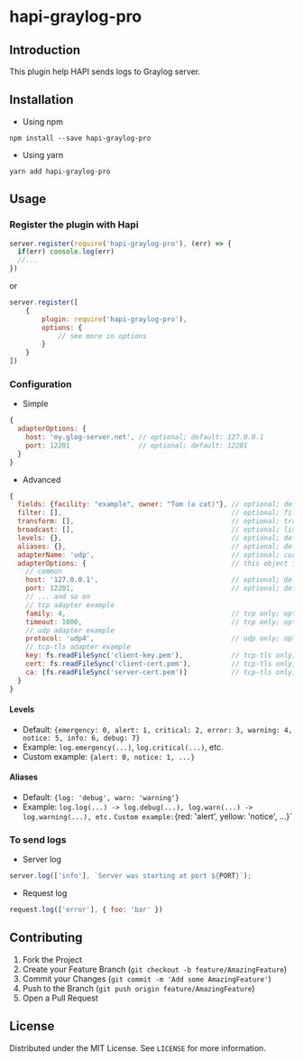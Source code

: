 # hapi-graylog-pro

## Introduction
This plugin help HAPI sends logs to Graylog server. 

## Installation
- Using npm
```shell script
npm install --save hapi-graylog-pro
```
- Using yarn
```shell script
yarn add hapi-graylog-pro
```

## Usage

### Register the plugin with Hapi

```javascript
server.register(require('hapi-graylog-pro'), (err) => {
  if(err) console.log(err)
  //...
})
```
or
```javascript
server.register([
    {
        plugin: require('hapi-graylog-pro'),
        options: {
            // see more in options
        }
    }
])
```

### Configuration
- Simple
```javascript
{
  adapterOptions: {
    host: 'my.glog-server.net', // optional; default: 127.0.0.1
    port: 12201                 // optional; default: 12201
  }
}
```

- Advanced
```javascript
{
  fields: {facility: "example", owner: "Tom (a cat)"}, // optional; default fields for all messages
  filter: [],                                          // optional; filters to discard a message
  transform: [],                                       // optional; transformers for a message
  broadcast: [],                                       // optional; listeners of a message
  levels: {},                                          // optional; default: see the levels section below
  aliases: {},                                         // optional; default: see the aliases section below
  adapterName: 'udp',                                  // optional; currently supported "udp", "tcp" and "tcp-tls"; default: udp
  adapterOptions: {                                    // this object is passed to the adapter.connect() method
    // common
    host: '127.0.0.1',                                 // optional; default: 127.0.0.1
    port: 12201,                                       // optional; default: 12201
    // ... and so on
    // tcp adapter example
    family: 4,                                         // tcp only; optional; version of IP stack; default: 4
    timeout: 1000,                                     // tcp only; optional; default: 10000 (10 sec)
    // udp adapter example
    protocol: 'udp4',                                  // udp only; optional; udp adapter: udp4, udp6; default: udp4
    // tcp-tls adapter example
    key: fs.readFileSync('client-key.pem'),            // tcp-tls only; optional; only if using the client certificate authentication
    cert: fs.readFileSync('client-cert.pem'),          // tcp-tls only; optional; only if using the client certificate authentication
    ca: [fs.readFileSync('server-cert.pem')]           // tcp-tls only; optional; only for the self-signed certificate
  }
}
```

#### Levels
- Default: `{emergency: 0, alert: 1, critical: 2, error: 3, warning: 4, notice: 5, info: 6, debug: 7}`
- Example: `log.emergency(...)`, `log.critical(...)`, etc.
- Custom example: `{alert: 0, notice: 1, ...}`

#### Aliases
- Default: `{log: 'debug', warn: 'warning'}`
- Example: `log.log(...) -> log.debug(...), log.warn(...) -> log.warning(...), etc.`
` Custom example: `{red: 'alert', yellow: 'notice', ...}`

### To send logs
- Server log
```javascript
server.log(['info'], `Server was starting at port ${PORT}`);
``` 
- Request log
```javascript
request.log(['error'], { foo: 'bar' })
```

## Contributing
1. Fork the Project
2. Create your Feature Branch (`git checkout -b feature/AmazingFeature`)
3. Commit your Changes (`git commit -m 'Add some AmazingFeature'`)
4. Push to the Branch (`git push origin feature/AmazingFeature`)
5. Open a Pull Request

## License
Distributed under the MIT License. See `LICENSE` for more information.

